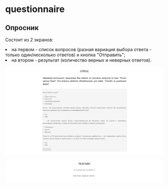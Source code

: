 # questionnaire

<h2>Опросник</h2>
  <p>Состоит из 2 экранов:</p> 
  <li>на первом - список вопросов (разная вариация выбора ответа - только один/несколько ответов) и кнопка "Отправить";</li>
  
  <li>на втором - результат (количество верных и неверных ответов).</li>
 
   
   ![Alt-текст](https://raw.githubusercontent.com/regikho/questionnaire/main/img/firstScreen.JPG "screen")
 
   
   ![Alt-текст](https://raw.githubusercontent.com/regikho/questionnaire/main/img/secondScreen.JPG "screen")
